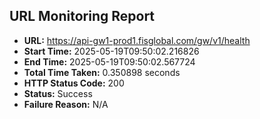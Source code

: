 ## URL Monitoring Report

- **URL:** https://api-gw1-prod1.fisglobal.com/gw/v1/health
- **Start Time:** 2025-05-19T09:50:02.216826
- **End Time:** 2025-05-19T09:50:02.567724
- **Total Time Taken:** 0.350898 seconds
- **HTTP Status Code:** 200
- **Status:** Success
- **Failure Reason:** N/A
